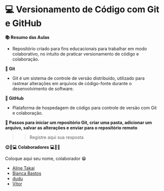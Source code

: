 # 💻 Versionamento de Código com Git e GitHub
**📚 Resumo das Aulas**
- Repositório criado para fins educacionais para trabalhar em modo colaborativo, no intuito de praticar versionamento de código e colaboração.

**🚨 Git**
- Git é um sistema de controle de versão distribuído, utilizado para rastrear alterações em arquivos de código-fonte durante o desenvolvimento de software.

**🚨 GitHub**
- Plataforma de hospedagem de código para controle de versão com Git e colaboração.

**🚨 Passos para iniciar um repositório Git, criar uma pasta, adicionar um arquivo, salvar as alterações e enviar para o repositório remoto**

>> Registre aqui sua resposta


**😉🚀💻 Colaboradores 💻🚀😉**

Coloque aqui seu nome, colaborador 😁

- [Aline Takai](https://github.com/alinetakai)
- [Bianca Bastos](https://github.com/BiaHashi)
- [dudu](https://github.com/duduzim182)
- [Vitor](https://github.com/VitorDCqwe)
